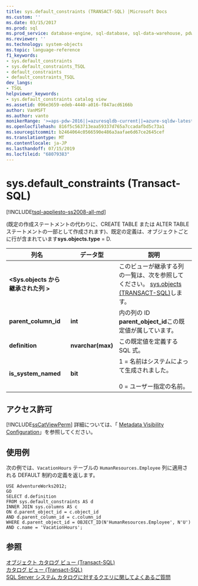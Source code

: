 ```yaml
---
title: sys.default_constraints (TRANSACT-SQL) |Microsoft Docs
ms.custom: ''
ms.date: 03/15/2017
ms.prod: sql
ms.prod_service: database-engine, sql-database, sql-data-warehouse, pdw
ms.reviewer: ''
ms.technology: system-objects
ms.topic: language-reference
f1_keywords:
- sys.default_constraints
- sys.default_constraints_TSQL
- default_constraints
- default_constraints_TSQL
dev_langs:
- TSQL
helpviewer_keywords:
- sys.default_constraints catalog view
ms.assetid: 096e3659-edeb-4440-a016-f847acd6166b
author: VanMSFT
ms.author: vanto
monikerRange: '>=aps-pdw-2016||=azuresqldb-current||=azure-sqldw-latest||>=sql-server-2016||=sqlallproducts-allversions||>=sql-server-linux-2017||=azuresqldb-mi-current'
ms.openlocfilehash: 816f5c563713eaa59337d765a7ccadafbd5c73a1
ms.sourcegitcommit: b2464064c0566590e486a3aafae6d67ce2645cef
ms.translationtype: MT
ms.contentlocale: ja-JP
ms.lasthandoff: 07/15/2019
ms.locfileid: "68079383"
---
```

# <a name="sysdefaultconstraints-transact-sql"></a>sys.default_constraints (Transact-SQL)
[!INCLUDE[tsql-appliesto-ss2008-all-md](../../includes/tsql-appliesto-ss2008-all-md.md)]

  (既定の作成ステートメントの代わりに、CREATE TABLE または ALTER TABLE ステートメントの一部として作成されます)、既定の定義は、オブジェクトごとに行が含まれています**sys.objects.type** = D.  
  
|列名|データ型|説明|  
|-----------------|---------------|-----------------|  
|**\<Sys.objects から継承された列 >**||このビューが継承する列の一覧は、次を参照してください。 [sys.objects &#40;TRANSACT-SQL&#41;](../../relational-databases/system-catalog-views/sys-objects-transact-sql.md)します。|  
|**parent_column_id**|**int**|内の列の ID **parent_object_id**この既定値が属しています。|  
|**definition**|**nvarchar(max)**|この既定値を定義する SQL 式。|  
|**is_system_named**|**bit**|1 = 名前はシステムによって生成されました。<br /><br /> 0 = ユーザー指定の名前。|  
  
## <a name="permissions"></a>アクセス許可  
 [!INCLUDE[ssCatViewPerm](../../includes/sscatviewperm-md.md)] 詳細については、「 [Metadata Visibility Configuration](../../relational-databases/security/metadata-visibility-configuration.md)」を参照してください。  
  
## <a name="examples"></a>使用例  
 次の例では、`VacationHours` テーブルの `HumanResources.Employee` 列に適用される DEFAULT 制約の定義を返します。  
  
```  
USE AdventureWorks2012;  
GO  
SELECT d.definition   
FROM sys.default_constraints AS d  
INNER JOIN sys.columns AS c  
ON d.parent_object_id = c.object_id
AND d.parent_column_id = c.column_id  
WHERE d.parent_object_id = OBJECT_ID(N'HumanResources.Employee', N'U')  
AND c.name = 'VacationHours';  
```  
  
## <a name="see-also"></a>参照  
 [オブジェクト カタログ ビュー &#40;Transact-SQL&#41;](../../relational-databases/system-catalog-views/object-catalog-views-transact-sql.md)   
 [カタログ ビュー &#40;Transact-SQL&#41;](../../relational-databases/system-catalog-views/catalog-views-transact-sql.md)   
 [SQL Server システム カタログに対するクエリに関してよくあるご質問](../../relational-databases/system-catalog-views/querying-the-sql-server-system-catalog-faq.md)  
  
  
